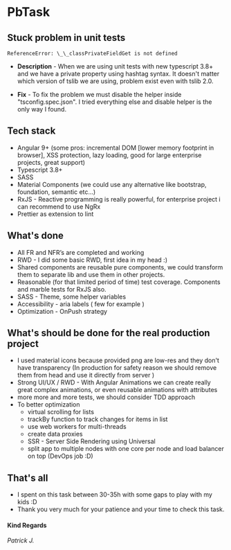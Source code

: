 # PbTask

## Stuck problem in unit tests

`ReferenceError: \_\_classPrivateFieldGet is not defined`

- **Description** - When we are using unit tests with new typescript 3.8+ and we have a private property using hashtag syntax. It doesn't matter which version of tslib we are using, problem exist even with tslib 2.0.

- **Fix** - To fix the problem we must disable the helper inside "tsconfig.spec.json". I tried everything else and disable helper is the only way I found.

## Tech stack

- Angular 9+ (some pros: incremental DOM [lower memory footprint in browser], XSS protection, lazy loading, good for large enterprise projects, great support)
- Typescript 3.8+
- SASS
- Material Components (we could use any alternative like bootstrap, foundation, semantic etc...)
- RxJS - Reactive programming is really powerful, for enterprise project i can recommend to use NgRx
- Prettier as extension to lint

## What's done

- All FR and NFR’s are completed and working
- RWD - I did some basic RWD, first idea in my head :)
- Shared components are reusable pure components, we could transform them to separate lib and use them in other projects.
- Reasonable (for that limited period of time) test coverage. Components and marble tests for RxJS also.
- SASS - Theme, some helper variables
- Accessibility - aria labels ( few for example )
- Optimization - OnPush strategy

## What's should be done for the real production project

- I used material icons because provided png are low-res and they don't have transparency (In production for safety reason we should remove them from head and use it directly from server )
- Strong UI/UX / RWD - With Angular Animations we can create really great complex animations, or even reusable animations with attributes
- more more and more tests, we should consider TDD approach
- To better optimization
  - virtual scrolling for lists
  - trackBy function to track changes for items in list
  - use web workers for multi-threads
  - create data proxies
  - SSR - Server Side Rendering using Universal
  - split app to multiple nodes with one core per node and load balancer on top (DevOps job :D)

## That's all

- I spent on this task between 30-35h with some gaps to play with my kids :D
- Thank you very much for your patience and your time to check this task.

#### Kind Regards

_Patrick J._
